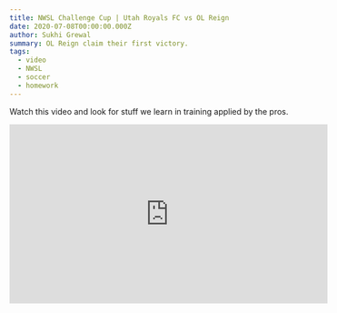 ```yaml
---
title: NWSL Challenge Cup | Utah Royals FC vs OL Reign
date: 2020-07-08T00:00:00.000Z
author: Sukhi Grewal
summary: OL Reign claim their first victory.
tags:  
  - video
  - NWSL
  - soccer
  - homework
---
```


Watch this video and look for stuff we learn in training applied by the pros.

<iframe width="560" height="315" src="https://www.youtube.com/embed/gPE8sXlzems" frameborder="0" allow="accelerometer; autoplay; encrypted-media; gyroscope; picture-in-picture" allowfullscreen></iframe>
